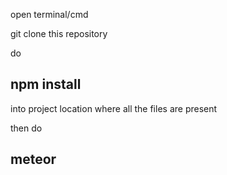open terminal/cmd

git clone this repository

do 
## npm install 
into project location where all the files are present

then do

## meteor

